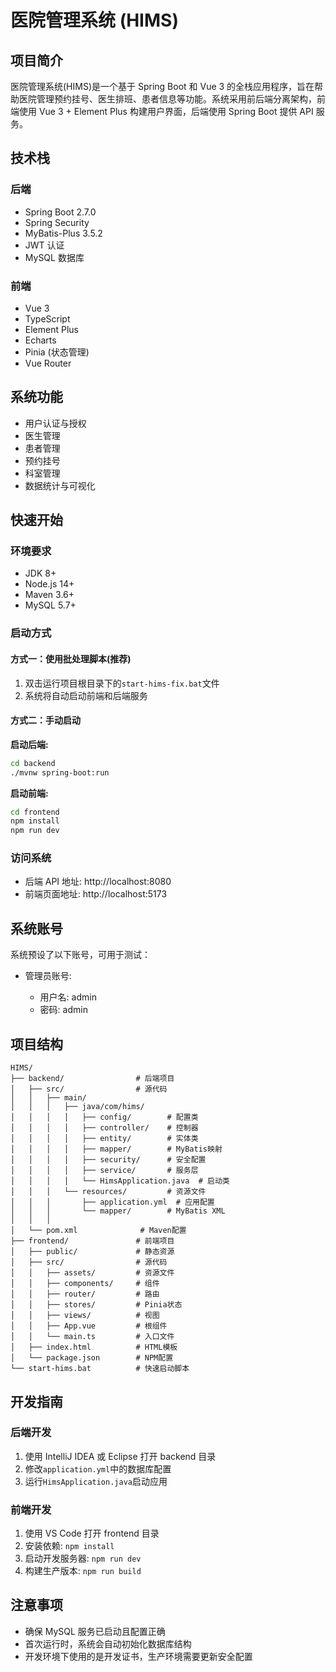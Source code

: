 # 医院管理系统 (HIMS)

## 项目简介

医院管理系统(HIMS)是一个基于 Spring Boot 和 Vue 3 的全栈应用程序，旨在帮助医院管理预约挂号、医生排班、患者信息等功能。系统采用前后端分离架构，前端使用 Vue 3 + Element Plus 构建用户界面，后端使用 Spring Boot 提供 API 服务。

## 技术栈

### 后端

- Spring Boot 2.7.0
- Spring Security
- MyBatis-Plus 3.5.2
- JWT 认证
- MySQL 数据库

### 前端

- Vue 3
- TypeScript
- Element Plus
- Echarts
- Pinia (状态管理)
- Vue Router

## 系统功能

- 用户认证与授权
- 医生管理
- 患者管理
- 预约挂号
- 科室管理
- 数据统计与可视化

## 快速开始

### 环境要求

- JDK 8+
- Node.js 14+
- Maven 3.6+
- MySQL 5.7+

### 启动方式

#### 方式一：使用批处理脚本(推荐)

1. 双击运行项目根目录下的`start-hims-fix.bat`文件
2. 系统将自动启动前端和后端服务

#### 方式二：手动启动

**启动后端:**

```bash
cd backend
./mvnw spring-boot:run
```

**启动前端:**

```bash
cd frontend
npm install
npm run dev
```

### 访问系统

- 后端 API 地址: http://localhost:8080
- 前端页面地址: http://localhost:5173

## 系统账号

系统预设了以下账号，可用于测试：

- 管理员账号:

  - 用户名: admin
  - 密码: admin



## 项目结构

```
HIMS/
├── backend/                # 后端项目
│   ├── src/                # 源代码
│   │   ├── main/
│   │   │   ├── java/com/hims/
│   │   │   │   ├── config/        # 配置类
│   │   │   │   ├── controller/    # 控制器
│   │   │   │   ├── entity/        # 实体类
│   │   │   │   ├── mapper/        # MyBatis映射
│   │   │   │   ├── security/      # 安全配置
│   │   │   │   ├── service/       # 服务层
│   │   │   │   └── HimsApplication.java  # 启动类
│   │   │   └── resources/         # 资源文件
│   │   │       ├── application.yml  # 应用配置
│   │   │       └── mapper/        # MyBatis XML
│   │   │
│   └── pom.xml              # Maven配置
├── frontend/               # 前端项目
│   ├── public/             # 静态资源
│   ├── src/                # 源代码
│   │   ├── assets/         # 资源文件
│   │   ├── components/     # 组件
│   │   ├── router/         # 路由
│   │   ├── stores/         # Pinia状态
│   │   ├── views/          # 视图
│   │   ├── App.vue         # 根组件
│   │   └── main.ts         # 入口文件
│   ├── index.html          # HTML模板
│   └── package.json        # NPM配置
└── start-hims.bat          # 快速启动脚本
```

## 开发指南

### 后端开发

1. 使用 IntelliJ IDEA 或 Eclipse 打开 backend 目录
2. 修改`application.yml`中的数据库配置
3. 运行`HimsApplication.java`启动应用

### 前端开发

1. 使用 VS Code 打开 frontend 目录
2. 安装依赖: `npm install`
3. 启动开发服务器: `npm run dev`
4. 构建生产版本: `npm run build`

## 注意事项

- 确保 MySQL 服务已启动且配置正确
- 首次运行时，系统会自动初始化数据库结构
- 开发环境下使用的是开发证书，生产环境需要更新安全配置
